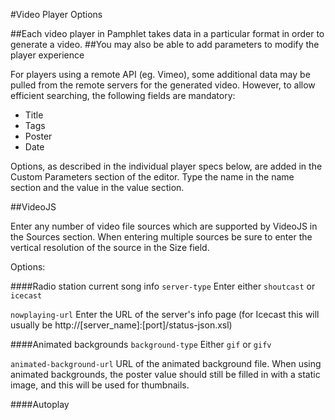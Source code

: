 #Video Player Options

##Each video player in Pamphlet takes data in a particular format in order to generate a video.
##You may also be able to add parameters to modify the player experience

For players using a remote API (eg. Vimeo), some additional data may be pulled from the remote servers
for the generated video. However, to allow efficient searching, the following fields are mandatory:

* Title
* Tags 
* Poster
* Date

Options, as described in the individual player specs below, are added in the Custom Parameters section of the editor.
Type the name in the name section and the value in the value section.

##VideoJS

Enter any number of video file sources which are supported by VideoJS in the Sources section.
When entering multiple sources be sure to enter the vertical resolution of the source in the Size field.

Options:

####Radio station current song info
<code>server-type</code>
Enter either <code>shoutcast</code> or <code>icecast</code>

<code>nowplaying-url</code>
Enter the URL of the server's info page
(for Icecast this will usually be http://[server_name]:[port]/status-json.xsl)

####Animated backgrounds
<code>background-type</code>
Either <code>gif</code> or <code>gifv</code>

<code>animated-background-url</code>
URL of the animated background file. When using animated backgrounds, the poster
value should still be filled in with a static image, and this will be used
for thumbnails.

####Autoplay
